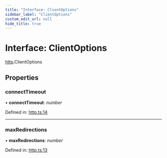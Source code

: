 ```yaml
---
title: "Interface: ClientOptions"
sidebar_label: "ClientOptions"
custom_edit_url: null
hide_title: true
---
```


# Interface: ClientOptions

[http](../modules/http.md).ClientOptions

## Properties

### connectTimeout

• **connectTimeout**: *number*

Defined in: [http.ts:14](https://github.com/tauri-apps/tauri/blob/a68b4ee8/tooling/api/src/http.ts#L14)

___

### maxRedirections

• **maxRedirections**: *number*

Defined in: [http.ts:13](https://github.com/tauri-apps/tauri/blob/a68b4ee8/tooling/api/src/http.ts#L13)
